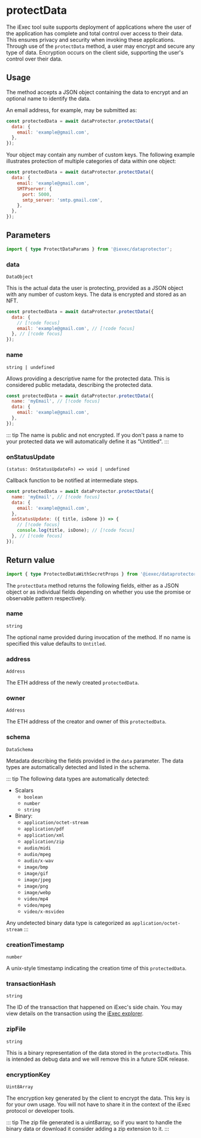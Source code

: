 # protectData

The iExec tool suite supports deployment of applications where the user of the
application has complete and total control over access to their data. This
ensures privacy and security when invoking these applications. Through use of
the `protectData` method, a user may encrypt and secure any type of data.
Encryption occurs on the client side, supporting the user's control over their
data.

## Usage

The method accepts a JSON object containing the data to encrypt and an optional
name to identify the data.

An email address, for example, may be submitted as:

```js
const protectedData = await dataProtector.protectData({
  data: {
    email: 'example@gmail.com',
  },
});
```

Your object may contain any number of custom keys. The following example
illustrates protection of multiple categories of data within one object:

```js
const protectedData = await dataProtector.protectData({
  data: {
    email: 'example@gmail.com',
    SMTPserver: {
      port: 5000,
      smtp_server: 'smtp.gmail.com',
    },
  },
});
```

## Parameters

```ts
import { type ProtectDataParams } from '@iexec/dataprotector';
```

### data

`DataObject`

This is the actual data the user is protecting, provided as a JSON object with
any number of custom keys. The data is encrypted and stored as an NFT.

```js
const protectedData = await dataProtector.protectData({
  data: {
    // [!code focus]
    email: 'example@gmail.com', // [!code focus]
  }, // [!code focus]
});
```

### name

`string | undefined`

Allows providing a descriptive name for the protected data. This is considered
public metadata, describing the protected data.

```js
const protectedData = await dataProtector.protectData({
  name: 'myEmail', // [!code focus]
  data: {
    email: 'example@gmail.com',
  },
});
```

::: tip The name is public and not encrypted. If you don't pass a name to your
protected data we will automatically define it as "Untitled". :::

### onStatusUpdate

`(status: OnStatusUpdateFn) => void | undefined`

Callback function to be notified at intermediate steps.

```js
const protectedData = await dataProtector.protectData({
  name: 'myEmail', // [!code focus]
  data: {
    email: 'example@gmail.com',
  },
  onStatusUpdate: ({ title, isDone }) => {
    // [!code focus]
    console.log(title, isDone); // [!code focus]
  }, // [!code focus]
});
```

## Return value

```ts
import { type ProtectedDataWithSecretProps } from '@iexec/dataprotector';
```

The `protectData` method returns the following fields, either as a JSON object
or as individual fields depending on whether you use the promise or observable
pattern respectively.

### name

`string`

The optional name provided during invocation of the method. If no name is
specified this value defaults to `Untitled`.

### address

`Address`

The ETH address of the newly created `protectedData`.

### owner

`Address`

The ETH address of the creator and owner of this `protectedData`.

### schema

`DataSchema`

Metadata describing the fields provided in the `data` parameter. The data types
are automatically detected and listed in the schema.

::: tip The following data types are automatically detected:

- Scalars
  - `boolean`
  - `number`
  - `string`
- Binary:
  - `application/octet-stream`
  - `application/pdf`
  - `application/xml`
  - `application/zip`
  - `audio/midi`
  - `audio/mpeg`
  - `audio/x-wav`
  - `image/bmp`
  - `image/gif`
  - `image/jpeg`
  - `image/png`
  - `image/webp`
  - `video/mp4`
  - `video/mpeg`
  - `video/x-msvideo`

Any undetected binary data type is categorized as `application/octet-stream` :::

### creationTimestamp

`number`

A unix-style timestamp indicating the creation time of this `protectedData`.

### transactionHash

`string`

The ID of the transaction that happened on iExec's side chain. You may view
details on the transaction using the [iExec explorer](https://explorer.iex.ec).

### zipFile

`string`

This is a binary representation of the data stored in the `protectedData`. This
is intended as debug data and we will remove this in a future SDK release.

### encryptionKey

`Uint8Array`

The encryption key generated by the client to encrypt the data. This key is for
your own usage. You will not have to share it in the context of the iExec
protocol or developer tools.

::: tip The zip file generated is a uint8array, so if you want to handle the
binary data or download it consider adding a zip extension to it. :::
